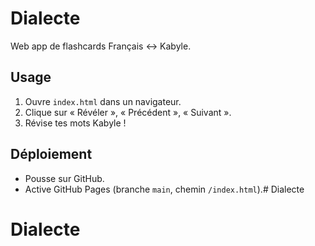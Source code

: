 # Dialecte

Web app de flashcards Français ↔ Kabyle.

## Usage

1. Ouvre `index.html` dans un navigateur.
2. Clique sur « Révéler », « Précédent », « Suivant ».
3. Révise tes mots Kabyle !

## Déploiement

- Pousse sur GitHub.
- Active GitHub Pages (branche `main`, chemin `/index.html`).# Dialecte
# Dialecte
